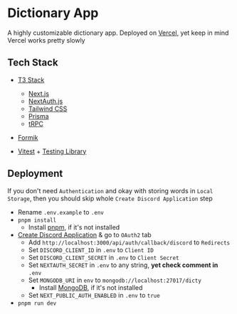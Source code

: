 # Dictionary App
A highly customizable dictionary app. Deployed on [Vercel](https://dicty-vol1kk.vercel.app/), yet keep in mind Vercel works pretty slowly

## Tech Stack
- [T3 Stack](https://create.t3.gg/)
  - [Next.js](https://nextjs.org)
  - [NextAuth.js](https://next-auth.js.org)
  - [Tailwind CSS](https://tailwindcss.com)
  - [Prisma](https://prisma.io)
  - [tRPC](https://trpc.io)

- [Formik](https://formik.org/)
- [Vitest](https://vitest.dev/) + [Testing Library](https://testing-library.com/)

## Deployment
If you don't need `Authentication` and okay with storing words in `Local Storage`, then you should skip whole `Create Discord Application` step

- Rename `.env.example` to `.env`
- `pnpm install`
  - Install [pnpm](https://pnpm.io/installation#using-npm), if it's not installed
- [Create Discord Application](https://discord.com/developers/applications) & go to `OAuth2` tab
  - Add `http://localhost:3000/api/auth/callback/discord` to `Redirects`
  - Set `DISCORD_CLIENT_ID` in `.env` to `Client ID`
  - Set `DISCORD_CLIENT_SECRET` in `.env` to `Client Secret`
  - Set `NEXTAUTH_SECRET` in `.env` to any string, **yet check comment in** `.env`
  - Set `MONGODB_URI` in `env` to `mongodb://localhost:27017/dicty`
    - Install [MongoDB](https://mongodb.com/try/download/community), if it's not installed
  - Set `NEXT_PUBLIC_AUTH_ENABLED` in `.env` to `true`
- `pnpm run dev`
